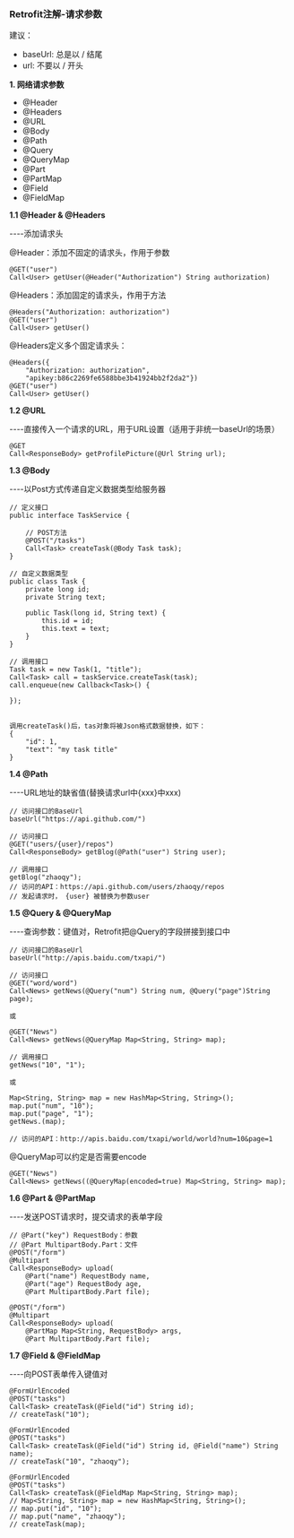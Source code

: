 ### Retrofit注解-请求参数


建议：
- baseUrl: 总是以 / 结尾
- url: 不要以 / 开头

**1. 网络请求参数**
- @Header
- @Headers
- @URL
- @Body
- @Path
- @Query
- @QueryMap
- @Part
- @PartMap
- @Field
- @FieldMap

**1.1 @Header & @Headers**

----添加请求头

@Header：添加不固定的请求头，作用于参数
```
@GET("user")
Call<User> getUser(@Header("Authorization") String authorization)
```

@Headers：添加固定的请求头，作用于方法
```
@Headers("Authorization: authorization")
@GET("user")
Call<User> getUser()
```

@Headers定义多个固定请求头：

```
@Headers({
    "Authorization: authorization",
    "apikey:b86c2269fe6588bbe3b41924bb2f2da2"})
@GET("user")
Call<User> getUser()
```

**1.2 @URL**

----直接传入一个请求的URL，用于URL设置（适用于非统一baseUrl的场景）

```
@GET
Call<ResponseBody> getProfilePicture(@Url String url);
```

**1.3 @Body**

----以Post方式传递自定义数据类型给服务器
```
// 定义接口
public interface TaskService {  

    // POST方法
    @POST("/tasks")
    Call<Task> createTask(@Body Task task);
}

// 自定义数据类型
public class Task {  
    private long id;
    private String text;

    public Task(long id, String text) {
        this.id = id;
        this.text = text;
    }
}

// 调用接口
Task task = new Task(1, "title");  
Call<Task> call = taskService.createTask(task);  
call.enqueue(new Callback<Task>() {
    
});


调用createTask()后，tas对象将被Json格式数据替换，如下：
{
    "id": 1,
    "text": "my task title"
}
```

**1.4 @Path**

----URL地址的缺省值(替换请求url中{xxx}中xxx)

```
// 访问接口的BaseUrl
baseUrl("https://api.github.com/")

// 访问接口
@GET("users/{user}/repos")
Call<ResponseBody> getBlog(@Path("user") String user);

// 调用接口
getBlog("zhaoqy");
// 访问的API：https://api.github.com/users/zhaoqy/repos
// 发起请求时， {user} 被替换为参数user
```

**1.5 @Query & @QueryMap**

----查询参数：键值对，Retrofit把@Query的字段拼接到接口中

```
// 访问接口的BaseUrl
baseUrl("http://apis.baidu.com/txapi/")

// 访问接口
@GET("word/word")
Call<News> getNews(@Query("num") String num, @Query("page")String page);

或

@GET("News")
Call<News> getNews(@QueryMap Map<String, String> map);

// 调用接口
getNews("10", "1");

或

Map<String, String> map = new HashMap<String, String>();
map.put("num", "10");
map.put("page", "1");
getNews.(map);

// 访问的API：http://apis.baidu.com/txapi/world/world?num=10&page=1
```

@QueryMap可以约定是否需要encode
```
@GET("News")
Call<News> getNews((@QueryMap(encoded=true) Map<String, String> map);
```

**1.6 @Part & @PartMap**

----发送POST请求时，提交请求的表单字段

```
// @Part("key") RequestBody：参数
// @Part MultipartBody.Part：文件
@POST("/form")
@Multipart
Call<ResponseBody> upload(
    @Part("name") RequestBody name, 
    @Part("age") RequestBody age, 
    @Part MultipartBody.Part file);

@POST("/form")
@Multipart
Call<ResponseBody> upload(
    @PartMap Map<String, RequestBody> args, 
    @Part MultipartBody.Part file);

```

**1.7 @Field & @FieldMap**

----向POST表单传入键值对

```
@FormUrlEncoded
@POST("tasks")
Call<Task> createTask(@Field("id") String id);
// createTask("10");

@FormUrlEncoded
@POST("tasks")
Call<Task> createTask(@Field("id") String id, @Field("name") String name);
// createTask("10", "zhaoqy");

@FormUrlEncoded
@POST("tasks")
Call<Task> createTask(@FieldMap Map<String, String> map);
// Map<String, String> map = new HashMap<String, String>();
// map.put("id", "10");
// map.put("name", "zhaoqy");
// createTask(map);
```
